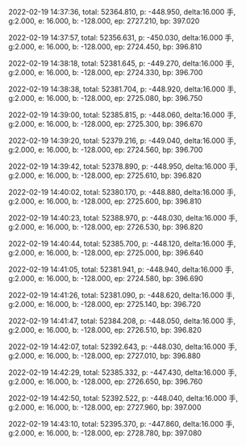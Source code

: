 2022-02-19 14:37:36, total: 52364.810, p: -448.950, delta:16.000 手, g:2.000, e: 16.000, b: -128.000, ep: 2727.210, bp: 397.020

2022-02-19 14:37:57, total: 52356.631, p: -450.030, delta:16.000 手, g:2.000, e: 16.000, b: -128.000, ep: 2724.450, bp: 396.810

2022-02-19 14:38:18, total: 52381.645, p: -449.270, delta:16.000 手, g:2.000, e: 16.000, b: -128.000, ep: 2724.330, bp: 396.700

2022-02-19 14:38:38, total: 52381.704, p: -448.920, delta:16.000 手, g:2.000, e: 16.000, b: -128.000, ep: 2725.080, bp: 396.750

2022-02-19 14:39:00, total: 52385.815, p: -448.060, delta:16.000 手, g:2.000, e: 16.000, b: -128.000, ep: 2725.300, bp: 396.670

2022-02-19 14:39:20, total: 52379.216, p: -449.040, delta:16.000 手, g:2.000, e: 16.000, b: -128.000, ep: 2724.560, bp: 396.700

2022-02-19 14:39:42, total: 52378.890, p: -448.950, delta:16.000 手, g:2.000, e: 16.000, b: -128.000, ep: 2725.610, bp: 396.820

2022-02-19 14:40:02, total: 52380.170, p: -448.880, delta:16.000 手, g:2.000, e: 16.000, b: -128.000, ep: 2725.600, bp: 396.810

2022-02-19 14:40:23, total: 52388.970, p: -448.030, delta:16.000 手, g:2.000, e: 16.000, b: -128.000, ep: 2726.530, bp: 396.820

2022-02-19 14:40:44, total: 52385.700, p: -448.120, delta:16.000 手, g:2.000, e: 16.000, b: -128.000, ep: 2725.000, bp: 396.640

2022-02-19 14:41:05, total: 52381.941, p: -448.940, delta:16.000 手, g:2.000, e: 16.000, b: -128.000, ep: 2724.580, bp: 396.690

2022-02-19 14:41:26, total: 52381.090, p: -448.620, delta:16.000 手, g:2.000, e: 16.000, b: -128.000, ep: 2725.140, bp: 396.720

2022-02-19 14:41:47, total: 52384.208, p: -448.050, delta:16.000 手, g:2.000, e: 16.000, b: -128.000, ep: 2726.510, bp: 396.820

2022-02-19 14:42:07, total: 52392.643, p: -448.030, delta:16.000 手, g:2.000, e: 16.000, b: -128.000, ep: 2727.010, bp: 396.880

2022-02-19 14:42:29, total: 52385.332, p: -447.430, delta:16.000 手, g:2.000, e: 16.000, b: -128.000, ep: 2726.650, bp: 396.760

2022-02-19 14:42:50, total: 52392.522, p: -448.040, delta:16.000 手, g:2.000, e: 16.000, b: -128.000, ep: 2727.960, bp: 397.000

2022-02-19 14:43:10, total: 52395.370, p: -447.860, delta:16.000 手, g:2.000, e: 16.000, b: -128.000, ep: 2728.780, bp: 397.080